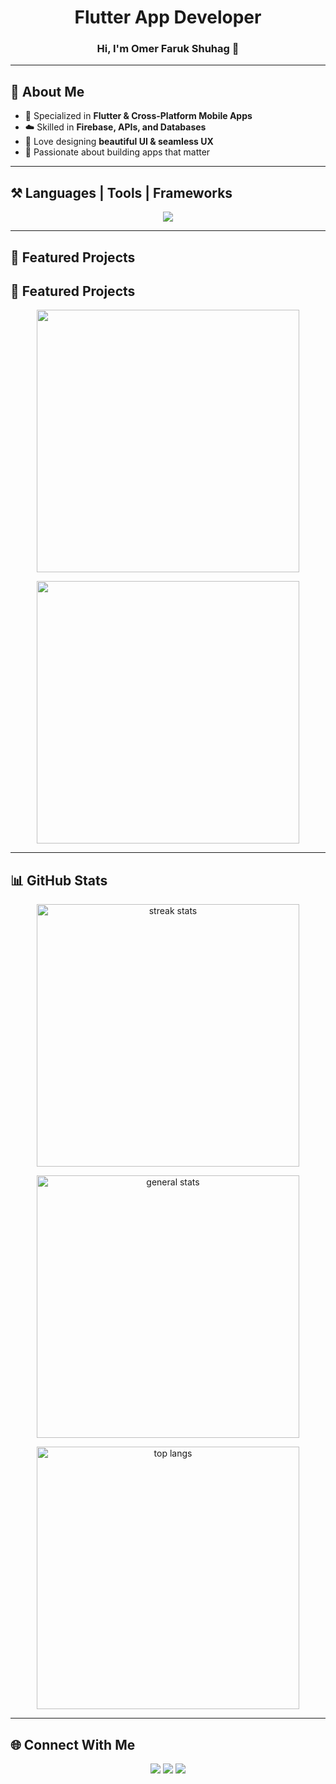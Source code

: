 <h1 align="center">Flutter App Developer</h1>
<h3 align="center">Hi, I'm Omer Faruk Shuhag 👋</h3>

---

## 🌟 About Me  

- 📱 Specialized in **Flutter & Cross-Platform Mobile Apps**  
- ☁️ Skilled in **Firebase, APIs, and Databases**  
- 🎨 Love designing **beautiful UI & seamless UX**  
- 🚀 Passionate about building apps that matter  

---

## ⚒️ Languages | Tools | Frameworks  

<p align="center">
  <img src="https://skillicons.dev/icons?i=flutter,dart,kotlin,java,javascript,androidstudio,cpp,firebase,git,github,php,html,css,vscode" />
</p>

---
## 📌 Featured Projects  

## 📌 Featured Projects  

<p align="center">
  <a href="https://github.com/OmerFShuhag/Insight">
    <img width="420" src="https://github-readme-stats.vercel.app/api/pin/?username=OmerFShuhag&repo=Insight&theme=tokyonight&hide_border=true" />
  </a>
</p>

<p align="center">
  <a href="https://github.com/OmerFShuhag/Sheba-Medicine">
    <img width="420" src="https://github-readme-stats.vercel.app/api/pin/?username=OmerFShuhag&repo=Sheba-Medicine&theme=tokyonight&hide_border=true" />
  </a>
</p>


---

## 📊 GitHub Stats  

<p align="center">
  <img width="420" src="https://github-readme-streak-stats.herokuapp.com?user=OmerFShuhag&theme=tokyonight&hide_border=true" alt="streak stats"/>
</p>

<p align="center">
  <img width="420" src="https://github-readme-stats.vercel.app/api?username=OmerFShuhag&show_icons=true&theme=tokyonight&hide_border=true&rank_icon=github" alt="general stats" />
</p>

<p align="center">
  <img width="420" src="https://github-readme-stats.vercel.app/api/top-langs/?username=OmerFShuhag&layout=compact&theme=tokyonight&hide_border=true&langs_count=8" alt="top langs" />
</p>

---

## 🌐 Connect With Me  

<p align="center">
  <a href="mailto:yourmail@example.com"><img src="https://img.shields.io/badge/Email-D14836?style=for-the-badge&logo=gmail&logoColor=white"/></a>
  <a href="https://linkedin.com/in/omerfshuhag"><img src="https://img.shields.io/badge/LinkedIn-0077B5?style=for-the-badge&logo=linkedin&logoColor=white"/></a>
  <a href="https://twitter.com/omerfshuhag"><img src="https://img.shields.io/badge/Twitter-1DA1F2?style=for-the-badge&logo=twitter&logoColor=white"/></a>
</p>
